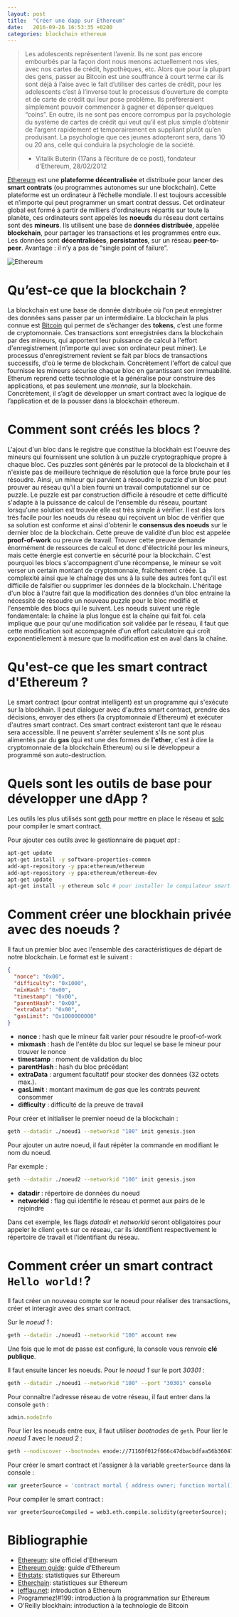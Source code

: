```yaml
---
layout: post
title:  "Créer une dapp sur Ethereum"
date:   2016-09-26 16:53:35 +0200
categories: blockchain ethereum
---
```

> Les adolescents représentent l’avenir. Ils ne sont pas encore embourbés par la
façon dont nous menons actuellement nos vies, avec nos cartes de crédit,
hypothèques, etc. Alors que pour la plupart des gens, passer au Bitcoin
est une souffrance à court terme car ils sont déjà à l’aise avec le fait
d’utiliser des cartes de crédit, pour les adolescents c’est à l’inverse tout
le processus d’ouverture de compte et de carte de crédit qui leur pose
problème. Ils préfèreraient simplement pouvoir commencer à gagner et dépenser
quelques “coins”. En outre, ils ne sont pas encore corrompus par la psychologie
du système de cartes de crédit qui veut qu’il est plus simple d’obtenir de
l’argent rapidement et temporairement en suppliant plutôt qu’en produisant. La
psychologie que ces jeunes adopteront sera, dans 10 ou 20 ans, celle qui
conduira la psychologie de la société.
> - Vitalik Buterin (17ans à l’écriture de ce post), fondateur d’Ethereum,
28/02/2012

[Ethereum][Ethereum] est une __plateforme décentralisée__ et distribuée pour
lancer des __smart contrats__ (ou programmes autonomes sur une blockchain). Cette
plateforme est un ordinateur à l’échelle mondiale. Il est toujours accessible et
n’importe qui peut programmer un smart contrat dessus. Cet ordinateur global est
formé à partir de milliers d'ordinateurs répartis sur toute la planète, ces
ordinateurs sont appelés les __noeuds__ du réseau dont certains sont des __mineurs__.
Ils utilisent une base de __données distribuée__, appelée __blockchain__, pour 
partager les transactions et les programmes entre eux. Les données sont
__décentralisées__, __persistantes__, sur un réseau __peer-to-peer__. 
Avantage : il n’y a pas de “single point of failure”.

![Ethereum](http://i.stack.imgur.com/hDDzg.png)

Qu’est-ce que la blockchain ?
=============================

La blockchain est une base de donnée distribuée où l'on peut enregistrer des
données sans passer par un intermédiaire. La blockchain la plus connue est
[Bitcoin][Bitcoin] qui permet de s’échanger des __tokens__, c’est une forme de
cryptomonnaie. Ces transactions sont enregistrées dans la blockchain par des 
mineurs, qui apportent leur puissance de calcul à l'effort d'enregistrement
(n’importe qui avec son ordinateur peut miner). Le processus d'enregistrement
revient se fait par blocs de transactions successifs, d'où le terme de blockchain.
Concrètement l'effort de calcul que fournisse les mineurs sécurise chaque bloc
en garantissant son immuabilité.
Etherum reprend cette technologie et la généralise pour construire des applications,
et pas seulement une *monnaie*, sur la blockchain. Concrètement, il s’agit de 
développer un smart contract avec la logique de l’application et de la pousser
dans la blockchain ethereum.

Comment sont créés les blocs ?
===========================

L'ajout d'un bloc dans le registre que constitue la blockhain est l'oeuvre des
mineurs qui fournissent une solution à un puzzle cryptographique propre à chaque
bloc. Ces puzzles sont générés par le protocol de la blockchain et il n'existe
pas de meilleure technique de résolution que la force brute pour les résoudre.
Ainsi, un mineur qui parvient à résoudre le puzzle d'un bloc peut prouver au
réseau qu'il a bien fourni un travail computationnel sur ce puzzle. Le puzzle est
par construction difficile à résoudre et cette difficulté s'adapte à la puissance
de calcul de l'ensemble du réseau, pourtant lorsqu'une solution est trouvée elle
est très simple à vérifier. Il est dès lors très facile pour les noeuds du réseau
qui reçoivent un bloc de vérifier que sa solution est conforme et ainsi d'obtenir
le __consensus des noeuds__  sur le dernier bloc de la blockchain. Cette preuve de
validité d’un bloc est appelée __proof-of-work__ ou preuve de travail. Trouver 
cette preuve demande énormément de ressources de calcul et donc d'électricité
pour les mineurs, mais cette énergie est convertie en sécurité pour la blockchain.
C'est pourquoi les blocs s'accompagnent d'une récompense, le mineur se voit verser un
certain montant de cryptomonnaie, fraîchement créée. La complexité ainsi
que le chaînage des uns à la suite des autres font qu'il est difficile de
falsifier ou supprimer les données de la blockchain. L'héritage d'un bloc à l'autre
fait que la modification des données d'un bloc entraine la nécessité de résoudre
un nouveau puzzle pour le bloc modifié et l'ensemble des blocs qui le suivent. Les
noeuds suivent une règle fondamentale: la chaîne la plus longue est la chaîne qui
fait foi. cela implique que pour qu'une modification soit validée par le réseau,
il faut que cette modification soit accompagnée d'un effort calculatoire qui 
croît exponentiellement à mesure que la modification est en aval dans la chaîne. 

Qu'est-ce que les smart contract d'Ethereum ?
=============================================

Le smart contract (pour contrat intelligent) est un programme qui s'exécute sur
la blockhain. Il peut dialoguer avec d'autres smart contract, prendre des
décisions, envoyer des ethers (la cryptomonnaie d'Ethereum) et exécuter d'autres
smart contract. Ces smart contract existeront tant que le réseau sera
accessible. Il ne peuvent s'arrêter seulement s'ils ne sont plus alimentés par
du __gas__ (qui est une des formes de __l'ether__, c'est à dire la cryptomonnaie
de la blockchain Ethereum) ou si le développeur a programmé son auto-destruction.

Quels sont les outils de base pour développer une dApp ?
========================================================

Les outils les plus utilisés sont [geth][geth] pour mettre en place le réseau et
[solc][solc] pour compiler le smart contract.

Pour ajouter ces outils avec le gestionnaire de paquet *apt* :

```bash
apt-get update
apt-get install -y software-properties-common
add-apt-repository -y ppa:ethereum/ethereum
add-apt-repository -y ppa:ethereum/ethereum-dev
apt-get update
apt-get install -y ethereum solc # pour installer le compilateur smart contract
```

Comment créer une blockhain privée avec des noeuds ?
==================================================

Il faut un premier bloc avec l'ensemble des caractéristiques de départ de notre
blockchain.
Le format est le suivant :

```json
{
  "nonce": "0x00",
  "difficulty": "0x1000",
  "mixHash": "0x00",
  "timestamp": "0x00",
  "parentHash": "0x00",
  "extraData": "0x00",
  "gasLimit": "0x1000000000"
}
```

- __nonce__ : hash que le mineur fait varier pour résoudre le proof-of-work
- __mixmash__ : hash de l'entête du bloc sur lequel se base le mineur pour
trouver le nonce
- __timestamp__ : moment de validation du bloc
- __parentHash__ : hash du bloc précédant
- __extraData__ : argument facultatif pour stocker des données
(32 octets max.).
- __gasLimit__ : montant maximum de *gas* que les contrats peuvent consommer
- __difficulty__ : difficulté de la preuve de travail

Pour créer et initialiser le premier noeud de la blockchain :

```bash
geth --datadir ./noeud1 --networkid "100" init genesis.json
```

Pour ajouter un autre noeud, il faut répéter la commande en modifiant le nom du
noeud.

Par exemple :

```bash
geth --datadir ./noeud2 --networkid "100" init genesis.json
```

- __datadir__ : répertoire de données du noeud
- __networkid__ : flag qui identifie le réseau et permet aux pairs de le
rejoindre

Dans cet exemple, les flags *datadir* et *networkid* seront obligatoires pour
appeler le client `geth` sur ce réseau, car ils identifient respectivement le
répertoire de travail et l'identifiant du réseau.

Comment créer un smart contract `Hello world!`?
===============================================

Il faut créer un nouveau compte sur le noeud pour réaliser des transactions,
créer et interagir avec des smart contract.

Sur le *noeud 1* :

```bash
geth --datadir ./noeud1 --networkid "100" account new
```

Une fois que le mot de passe est configuré, la console vous renvoie __clé
publique__.

Il faut ensuite lancer les noeuds.
Pour le *noeud 1* sur le port *30301* :

```bash
geth --datadir ./noeud1 --networkid "100" --port "30301" console
```

Pour connaître l'adresse réseau de votre réseau, il faut entrer dans la console
`geth` :

```javascript
admin.nodeInfo
```

Pour lier les noeuds entre eux, il faut utiliser *bootnodes* de `geth`.
Pour lier le *noeud 1* avec le *noeud 2* :

```bash
geth --nodiscover --bootnodes enode://71160f012f666c47dbacbdfaa56b360478899b139ea57d5d1531eba80638c4786cdd250addfe8e81b4de33c20dcf0637793e8e36e7670ae510ba79dc8b378018@[::]:30301,enode://f4f06833fbc41d39eacbc110e66077ee931e5100c33ebbbcf9b3ccc84ef5aa6832754ed9eef5f70ae380c19e1412f6f04476cfe0ec8d81b6e3694039049e7f3d@[::]:30302
```

Pour créer le smart contract et l'assigner à la variable `greeterSource` dans la
console :

```javascript
var greeterSource = 'contract mortal { address owner; function mortal() { owner = msg.sender; } function kill() { if (msg.sender == owner) suicide(owner); } } contract greeter is mortal { string greeting; function greeter(string _greeting) public { greeting = _greeting; } function greet() constant returns (string) { return greeting; } }';
```

Pour compiler le smart contract :

```
var greeterSourceCompiled = web3.eth.compile.solidity(greeterSource);
```


Bibliographie
=============

- [Ethereum][Ethereum]: site officiel d'Ethereum
- [Ethereum guide][Ethereum-guide]: guide d'Ethereum
- [Ethstats][Ethstats]: statistiques sur Ethereum
- [Etherchain][Etherchain]: statistiques sur Ethereum
- [jefflau.net][jefflau.net]: introduction à Ethereum
- Programmez!#199: introduction à la programmation sur Ethereum
- O'Reilly blockhain: introduction à la technologie de Bitcoin


[Ethereum]: https://www.ethereum.org/
[Ethereum-guide]: https://ethereum.gitbooks.io/frontier-guide/content/index.html
[Bitcoin]: https://bitcoin.org/fr/
[Ethstats]: https://ethstats.net/
[Etherchain]: https://www.etherchain.org/
[jefflau.net]: http://jefflau.net/how-to-start-developing-on-ethereum-for-web-developers/
[geth]: https://github.com/ethereum/go-ethereum
[solc]: https://github.com/ethereum/solc-js
